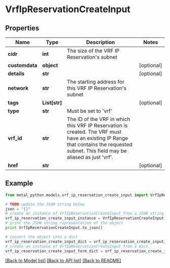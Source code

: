# VrfIpReservationCreateInput


## Properties
Name | Type | Description | Notes
------------ | ------------- | ------------- | -------------
**cidr** | **int** | The size of the VRF IP Reservation&#39;s subnet | 
**customdata** | **object** |  | [optional] 
**details** | **str** |  | [optional] 
**network** | **str** | The starting address for this VRF IP Reservation&#39;s subnet | 
**tags** | **List[str]** |  | [optional] 
**type** | **str** | Must be set to &#39;vrf&#39; | 
**vrf_id** | **str** | The ID of the VRF in which this VRF IP Reservation is created. The VRF must have an existing IP Range that contains the requested subnet. This field may be aliased as just &#39;vrf&#39;. | 
**href** | **str** |  | [optional] 

## Example

```python
from metal_python.models.vrf_ip_reservation_create_input import VrfIpReservationCreateInput

# TODO update the JSON string below
json = "{}"
# create an instance of VrfIpReservationCreateInput from a JSON string
vrf_ip_reservation_create_input_instance = VrfIpReservationCreateInput.from_json(json)
# print the JSON string representation of the object
print VrfIpReservationCreateInput.to_json()

# convert the object into a dict
vrf_ip_reservation_create_input_dict = vrf_ip_reservation_create_input_instance.to_dict()
# create an instance of VrfIpReservationCreateInput from a dict
vrf_ip_reservation_create_input_form_dict = vrf_ip_reservation_create_input.from_dict(vrf_ip_reservation_create_input_dict)
```
[[Back to Model list]](../README.md#documentation-for-models) [[Back to API list]](../README.md#documentation-for-api-endpoints) [[Back to README]](../README.md)


